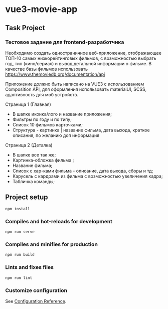 # vue3-movie-app

## Task Project
### Тестовое задание для frontend-разработчика
Необходимо создать одностраничное веб-приложение, отображающее ТОП-10 самых
низкорейтинговых фильмов, с возможностью выбрать год, тип (кино/сериал) и вывод детальной
информации о фильме. В качестве базы фильмов использовать
https://www.themoviedb.org/documentation/api

Приложение должно быть написано на VUE3 с использованием Composition API, для оформления использовать
materialUI, SCSS, адаптивность для моб устройств.

Страница 1 (Главная)
- В шапке иконка/лого и название приложения;
- Фильтры по году и по типу;
- Список 10 фильмов карточками;
- Структура - картинка | название фильма, дата выхода, краткое описания, по желанию доп информация

Страница 2 (Деталка)
- В шапке все так же;
- Картинка-обложка фильма ;
- Название фильма;
- Список с хар-ками фильма - описание, дата выхода, сборы и тд;
- Карусель с кардрами из фильма с возможностью увеличения кадра;
- Табличка команды;

## Project setup
```
npm install
```

### Compiles and hot-reloads for development
```
npm run serve
```

### Compiles and minifies for production
```
npm run build
```

### Lints and fixes files
```
npm run lint
```

### Customize configuration
See [Configuration Reference](https://cli.vuejs.org/config/).
